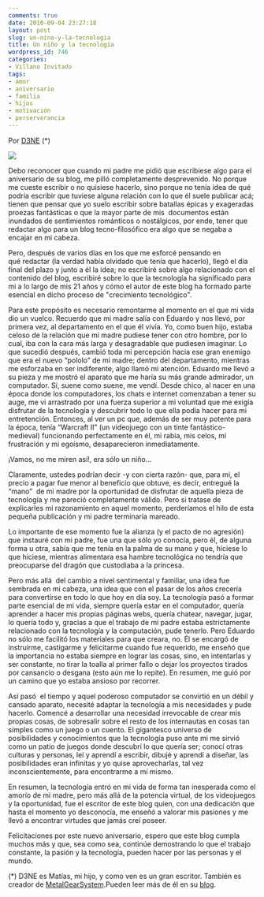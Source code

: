 ```yaml
---
comments: true
date: 2010-09-04 23:27:18
layout: post
slug: un-nino-y-la-tecnologia
title: Un niño y la tecnología
wordpress_id: 746
categories:
- Villano Invitado
tags:
- amor
- aniversario
- familia
- hijos
- motivación
- perserverancia
---
```


Por [D3NE](http://d3ne.com/) (*)

![](http://www.lnds.net/blog/wp-content/uploads/2010/09/BASE_Dragon_at_Computer.jpg)

Debo reconocer que cuando mi padre me pidió que escribiese algo para el aniversario de su blog, me pilló completamente desprevenido. No porque me cueste escribir o no quisiese hacerlo, sino porque no tenía idea de qué  podría escribir que tuviese alguna relación con lo que él suele publicar acá; tienen que pensar que yo suelo escribir sobre batallas épicas y exageradas proezas fantásticas o que la mayor parte de mis  documentos están inundados de sentimientos románticos o nostálgicos, por ende, tener que redactar algo para un blog tecno-filosófico era algo que se negaba a encajar en mi cabeza.

Pero, después de varios días en los que me esforcé pensando en qué redactar (la verdad había olvidado que tenía que hacerlo), llegó el día final del plazo y junto a él la idea; no escribiré sobre algo relacionado con el contenido del blog, escribiré sobre lo que la tecnología ha significado para mi a lo largo de mis 21 años y cómo el autor de este blog ha formado parte esencial en dicho proceso de "crecimiento tecnológico".

Para este propósito es necesario remontarme al momento en el que mi vida dio un vuelco. Recuerdo que mi madre salía con Eduardo y nos llevó, por primera vez, al departamento en el que él vivía. Yo, como buen hijo, estaba celoso de la relación que mi madre pudiese tener con otro hombre, por lo cual, iba con la cara más larga y desagradable que pudiesen imaginar. Lo que sucedió después, cambió toda mi percepción hacia ese gran enemigo que era el nuevo “pololo” de mi madre; dentro del departamento, mientras me esforzaba en ser indiferente, algo llamó mi atención. Eduardo me llevó a su pieza y me mostró el aparato que me haría su más grande admirador, un computador. Sí, suene como suene, me vendí. Desde chico, al nacer en una época donde los computadores, los chats e internet comenzaban a tener su auge, me vi arrastrado por una fuerza superior a mi voluntad que me exigía disfrutar de la tecnología y descubrir todo lo que ella podía hacer para mi entretención. Entonces, al ver un pc que, además de ser muy potente para la época, tenía “Warcraft II” (un videojuego con un tinte fantástico-medieval) funcionando perfectamente en él, mi rabia, mis celos, mi frustración y mi egoísmo, desaparecieron inmediatamente.

¡Vamos, no me miren así!, era sólo un niño...

Claramente, ustedes podrían decir -y con cierta razón- que, para mi, el precio a pagar fue menor al beneficio que obtuve, es decir, entregué la “mano”  de mi madre por la oportunidad de disfrutar de aquella pieza de tecnología y me pareció completamente válido. Pero si tratase de explicarles mi razonamiento en aquel momento, perderíamos el hilo de esta pequeña publicación y mi padre terminaría mareado.

Lo importante de ese momento fue la alianza (y el pacto de no agresión) que instauré con mi padre, fue una que sólo yo conocía, pero él, de alguna forma u otra, sabía que me tenía en la palma de su mano y que, hiciese lo que hiciese, mientras alimentara esa hambre tecnológica no tendría que preocuparse del dragón que custodiaba a la princesa.

Pero más allá  del cambio a nivel sentimental y familiar, una idea fue sembrada en mi cabeza, una idea que con el pasar de los años crecería para convertirse en todo lo que hoy en día soy. La tecnología pasó a formar parte esencial de mi vida, siempre quería estar en el computador, quería aprender a hacer mis propias páginas webs, quería chatear, navegar, jugar, lo quería todo y, gracias a que el trabajo de mi padre estaba estrictamente relacionado con la tecnología y la computación, pude tenerlo. Pero Eduardo no sólo me facilitó los materiales para que creara, no. Él se encargó de instruirme, castigarme y felicitarme cuando fue requerido, me enseñó que la importancia no estaba siempre en lograr las cosas, sino, en intentarlas y ser constante, no tirar la toalla al primer fallo o dejar los proyectos tirados por cansancio o desgana (esto aún me lo repite). En resumen, me guió por un camino que yo estaba ansioso por recorrer.

Así pasó  el tiempo y aquel poderoso computador se convirtió en un débil y cansado aparato, necesité adaptar la tecnología a mis necesidades y pude hacerlo. Comencé a desarrollar una necesidad irrevocable de crear mis propias cosas, de sobresalir sobre el resto de los internautas en cosas tan simples como un juego o un cuento. El gigantesco universo de posibilidades y conocimientos que la tecnología puso ante mi me sirvió como un patio de juegos donde descubrí lo que quería ser; conocí otras culturas y personas, leí y aprendí a escribir, dibujé y aprendí a diseñar, las posibilidades eran infinitas y yo quise aprovecharlas, tal vez inconscientemente, para encontrarme a mí mismo.

En resumen, la tecnología entró en mi vida de forma tan inesperada como el amorío de mi madre, pero más allá de la potencia virtual, de los videojuegos y la oportunidad, fue el escritor de este blog quien, con una dedicación que hasta el momento yo desconocía, me enseñó a valorar mis pasiones y me llevó a encontrar virtudes que jamás creí poseer.

Felicitaciones por este nuevo aniversario, espero que este blog cumpla muchos más y que, sea como sea, continúe demostrando lo que el trabajo constante, la pasión y la tecnología, pueden hacer por las personas y el mundo.

(*) D3NE es Matías, mi hijo, y como ven es un gran escritor. También es creador de [MetalGearSystem](http://www.metalgearsystem.com/).Pueden leer más de él en su [blog](http://d3ne.com/).
